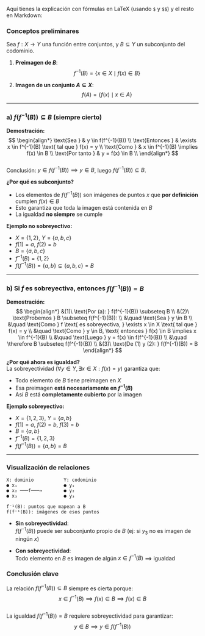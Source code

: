 Aquí tienes la explicación con fórmulas en LaTeX (usando `$` y `$$`) y el resto en Markdown:

### Conceptos preliminares  
Sea $f: X \to Y$ una función entre conjuntos, y $B \subseteq Y$ un subconjunto del codominio.  

1. **Preimagen de $B$**:  
$$f^{-1}(B) = \{ x \in X \mid f(x) \in B \}$$  

2. **Imagen de un conjunto $A \subseteq X$**:  
$$f(A) = \{ f(x) \mid x \in A \}$$  

---

### **a) $f(f^{-1}(B)) \subseteq B$ (siempre cierto)**  
**Demostración:**  
$$
\begin{align*}
\text{Sea } & y \in f(f^{-1}(B)) \\
\text{Entonces } & \exists x \in f^{-1}(B) \text{ tal que } f(x) = y \\
\text{Como } & x \in f^{-1}(B) \implies f(x) \in B \\
\text{Por tanto } & y = f(x) \in B \\
\end{align*}
$$  
Conclusión: $y \in f(f^{-1}(B)) \implies y \in B$, luego $f(f^{-1}(B)) \subseteq B$.  

**¿Por qué es subconjunto?**  
- Los elementos de $f(f^{-1}(B))$ son imágenes de puntos $x$ que **por definición** cumplen $f(x) \in B$  
- Esto garantiza que toda la imagen está contenida en $B$  
- La igualdad **no siempre** se cumple  

**Ejemplo no sobreyectivo:**  
- $X = \{1,2\},\ Y = \{a,b,c\}$  
- $f(1) = a,\ f(2) = b$  
- $B = \{a,b,c\}$  
- $f^{-1}(B) = \{1,2\}$  
- $f(f^{-1}(B)) = \{a,b\} \subsetneq \{a,b,c\} = B$  

---

### **b) Si $f$ es sobreyectiva, entonces $f(f^{-1}(B)) = B$**  
**Demostración:**  
$$
\begin{align*}
&(1)\ \text{Por (a): } f(f^{-1}(B)) \subseteq B \\
&(2)\ \text{Probemos } B \subseteq f(f^{-1}(B)): \\
&\quad \text{Sea } y \in B \\
&\quad \text{Como } f \text{ es sobreyectiva, } \exists x \in X \text{ tal que } f(x) = y \\
&\quad \text{Como } y \in B, \text{ entonces } f(x) \in B \implies x \in f^{-1}(B) \\
&\quad \text{Luego } y = f(x) \in f(f^{-1}(B)) \\
&\quad \therefore B \subseteq f(f^{-1}(B)) \\
&(3)\ \text{De (1) y (2): } f(f^{-1}(B)) = B
\end{align*}
$$  

**¿Por qué ahora es igualdad?**  
La sobreyectividad ($\forall y \in Y, \exists x \in X: f(x) = y$) garantiza que:  
- Todo elemento de $B$ tiene preimagen en $X$  
- Esa preimagen **está necesariamente en $f^{-1}(B)$**  
- Así $B$ está **completamente cubierto** por la imagen  

**Ejemplo sobreyectivo:**  
- $X = \{1,2,3\},\ Y = \{a,b\}$  
- $f(1) = a,\ f(2) = b,\ f(3) = b$  
- $B = \{a,b\}$  
- $f^{-1}(B) = \{1,2,3\}$  
- $f(f^{-1}(B)) = \{a,b\} = B$  

---

### Visualización de relaciones  
```
X: dominio           Y: codominio
● x₁                 ● y₁
● x₂ ───f───→        ● y₂
● x₃                 ● y₃

f⁻¹(B): puntos que mapean a B
f(f⁻¹(B)): imágenes de esos puntos
```
- **Sin sobreyectividad**:  
$f(f^{-1}(B))$ puede ser subconjunto propio de $B$ (ej: si $y_3$ no es imagen de ningún $x$)  

- **Con sobreyectividad**:  
Todo elemento en $B$ es imagen de algún $x \in f^{-1}(B)$ $\implies$ igualdad  

### Conclusión clave  
La relación $f(f^{-1}(B)) \subseteq B$ siempre es cierta porque:  
$$x \in f^{-1}(B) \implies f(x) \in B \implies f(x) \in B$$  
La igualdad $f(f^{-1}(B)) = B$ requiere sobreyectividad para garantizar:  
$$y \in B \implies y \in f(f^{-1}(B))$$